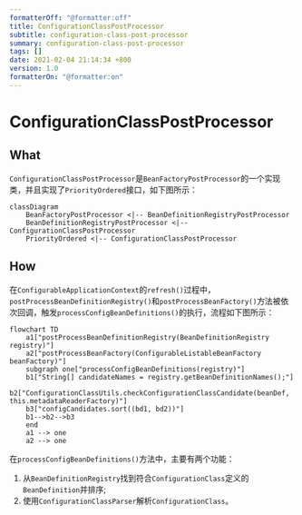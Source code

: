 ```yaml
---
formatterOff: "@formatter:off"
title: ConfigurationClassPostProcessor
subtitle: configuration-class-post-processor 
summary: configuration-class-post-processor 
tags: [] 
date: 2021-02-04 21:14:34 +800 
version: 1.0
formatterOn: "@formatter:on"
---
```



# ConfigurationClassPostProcessor

## What

`ConfigurationClassPostProcessor`是`BeanFactoryPostProcessor`的一个实现类，并且实现了`PriorityOrdered`接口，如下图所示：

```mermaid
classDiagram
    BeanFactoryPostProcessor <|-- BeanDefinitionRegistryPostProcessor
    BeanDefinitionRegistryPostProcessor <|-- ConfigurationClassPostProcessor
    PriorityOrdered <|-- ConfigurationClassPostProcessor
```

## How

在`ConfigurableApplicationContext`的`refresh()`过程中，`postProcessBeanDefinitionRegistry()`和`postProcessBeanFactory()`方法被依次回调，触发`processConfigBeanDefinitions()`的执行，流程如下图所示：

```mermaid
flowchart TD
	a1["postProcessBeanDefinitionRegistry(BeanDefinitionRegistry registry)"]
    a2["postProcessBeanFactory(ConfigurableListableBeanFactory beanFactory)"]
    subgraph one["processConfigBeanDefinitions(registry)"]
    b1["String[] candidateNames = registry.getBeanDefinitionNames();"]
    b2["ConfigurationClassUtils.checkConfigurationClassCandidate(beanDef, this.metadataReaderFactory)"]
	b3["configCandidates.sort((bd1, bd2))"]    
    b1-->b2-->b3
    end
    a1 --> one
    a2 --> one
```

在`processConfigBeanDefinitions()`方法中，主要有两个功能：

1. 从`BeanDefinitionRegistry`找到符合`ConfigurationClass`定义的`BeanDefinition`并排序;
2. 使用`ConfigurationClassParser`解析`ConfigurationClass`。
   